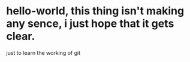 # hello-world, this thing isn't making any sence, i just hope that it gets clear.
just to learn the working of git
